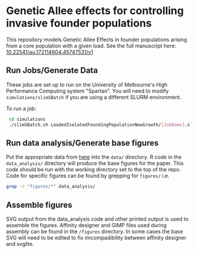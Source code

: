 # Genetic Allee effects for controlling invasive founder populations
 This repository models Genetic Allee Effects in founder populations arising from a core population with a given load. See the full manuscript here: [10.22541/au.172114604.45747531/v1](https://doi.org/10.22541/au.172114604.45747531/v1)

## Run Jobs/Generate Data
These jobs are set up to run on the University of Melbourne's High Performance Computing system "Spartan". You will need to modify `simulations/slimSBatch` if you are using a different SLURM environment.

To run a job:
```sh
 cd simulations
 ./slimSBatch.sh LoadedIsolatedFoundingPopulationNewGrowth/[JobName].slurm
```

## Run data analysis/Generate base figures
Put the appropriate data from [here](https://drive.google.com/drive/folders/1GEInfEuVN_sUtVFbAjZL5v0fcvSI2w4c?usp=drive_link) into the `data/` directory. R code in the `data_analysis/` directory will produce the base figures for the paper. This code should be run with the working directory set to the top of the repo. Code for specific figures can be found by grepping for `figures/` i.e.
```sh
grep -r "figures/*" data_analysis/
```



## Assemble figures
SVG output from the data_analysis code and other printed output is used to assemble the figures. Affinity designer and GIMP files used during assembly can be found in the `/figures` directory. In some cases the base SVG will need to be edited to fix imcompadibility between affinity designer and svglite.
